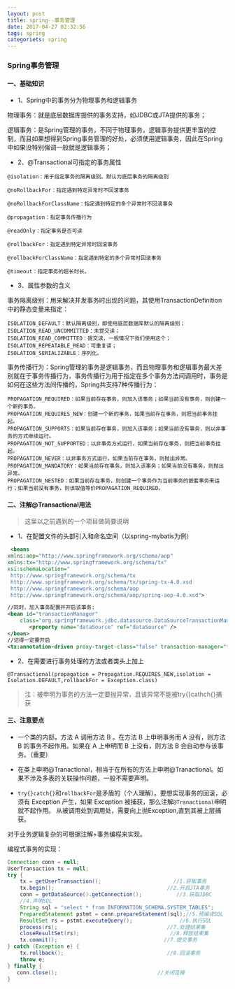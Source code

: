 ```yaml
---
layout: post
title: spring--事务管理
date: 2017-04-27 02:32:56
tags: spring
categoriets: spring
---
```


### Spring事务管理

#### 一、基础知识

- 1、Spring中的事务分为物理事务和逻辑事务

物理事务：就是底层数据库提供的事务支持，如JDBC或JTA提供的事务；

逻辑事务：是Spring管理的事务，不同于物理事务，逻辑事务提供更丰富的控制，而且如果想得到Spring事务管理的好处，必须使用逻辑事务，因此在Spring中如果没特别强调一般就是逻辑事务；

- 2、@Transactional可指定的事务属性
```shell
@isolation：用于指定事务的隔离级别。默认为底层事务的隔离级别

@noRollbackFor：指定遇到特定异常时不回滚事务

@noRollbackForClassName：指定遇到特定的多个异常时不回滚事务

@propagation：指定事务传播行为

@readOnly：指定事务是否可读

@rollbackFor：指定遇到特定异常时回滚事务

@rollbackForClassName：指定遇到特定的多个异常时回滚事务

@timeout：指定事务的超长时长。
```

<!-- more -->

- 3、属性参数的含义

事务隔离级别：用来解决并发事务时出现的问题，其使用TransactionDefinition中的静态变量来指定：

```shell
ISOLATION_DEFAULT：默认隔离级别，即使用底层数据库默认的隔离级别；
ISOLATION_READ_UNCOMMITTED：未提交读；
ISOLATION_READ_COMMITTED：提交读，一般情况下我们使用这个；
ISOLATION_REPEATABLE_READ：可重复读；
ISOLATION_SERIALIZABLE：序列化。
```

事务传播行为：Spring管理的事务是逻辑事务，而且物理事务和逻辑事务最大差别就在于事务传播行为，事务传播行为用于指定在多个事务方法间调用时，事务是如何在这些方法间传播的，Spring共支持7种传播行为：

```
PROPAGATION_REQUIRED：如果当前存在事务，则加入该事务；如果当前没有事务，则创建一个新的事务。
PROPAGATION_REQUIRES_NEW：创建一个新的事务，如果当前存在事务，则把当前事务挂起。
PROPAGATION_SUPPORTS：如果当前存在事务，则加入该事务；如果当前没有事务，则以非事务的方式继续运行。
PROPAGATION_NOT_SUPPORTED：以非事务方式运行，如果当前存在事务，则把当前事务挂起。
PROPAGATION_NEVER：以非事务方式运行，如果当前存在事务，则抛出异常。
PROPAGATION_MANDATORY：如果当前存在事务，则加入该事务；如果当前没有事务，则抛出异常。
PROPAGATION_NESTED：如果当前存在事务，则创建一个事务作为当前事务的嵌套事务来运行；如果当前没有事务，则该取值等价PROPAGATION_REQUIRED。
```

#### 二、注解@Transactional用法

>这里以之前遇到的一个项目做简要说明

- 1、在配置文件的头部引入<tx>和<aop>命名空间（以spring-mybatis为例）

```xml
 <beans
xmlns:aop="http://www.springframework.org/schema/aop"
xmlns:tx="http://www.springframework.org/schema/tx"
xsi:schemaLocation="                                          
 http://www.springframework.org/schema/tx                       
 http://www.springframework.org/schema/tx/spring-tx-4.0.xsd                   
 http://www.springframework.org/schema/aop        
 http://www.springframework.org/schema/aop/spring-aop-4.0.xsd">

//同时，加入事务配置并开启该事务:
<bean id="transactionManager"
    class="org.springframework.jdbc.datasource.DataSourceTransactionManager">
       <property name="dataSource" ref="dataSource" />
</bean>
//记得一定要开启
<tx:annotation-driven proxy-target-class="false" transaction-manager="transactionManager"/>
```

- 2、在需要进行事务处理的方法或者类头上加上

`@Transactional(propagation = Propagation.REQUIRES_NEW,isolation = Isolation.DEFAULT,rollbackFor = Exception.class)`

>注：被申明为事务的方法一定要抛异常，且该异常不能被try{}cathch{}捕获


#### 三、注意要点

- 一个类的内部，方法 A 调用方法 B 。在方法 B 上申明事务而 A 没有，则方法 B 的事务不起作用。如果在 A 上申明而 B 上没有，则方法 B 会自动参与该事务。（重要）

- 在类上申明@Tranactional，相当于在所有的方法上申明@Tranactional。如果不涉及多表的关联操作问题，一般不需要声明。

- `try{}catch{}`和`rollbackFor`是矛盾的（个人理解）。要想实现事务的回滚，必须有 Exception 产生，如果 Exception 被捕获，那么注解`@Tranactional`申明就不起作用。
  从被调用处到调用处，需要向上抛Exception,直到其被上层捕获。

对于业务逻辑复杂的可根据注解+事务编程来实现。

编程式事务的实现：

```java
Connection conn = null;  
UserTransaction tx = null;  
try {  
    tx = getUserTransaction();                       //1.获取事务  
    tx.begin();                                    //2.开启JTA事务  
    conn = getDataSource().getConnection();           //3.获取JDBC  
    //4.声明SQL  
    String sql = "select * from INFORMATION_SCHEMA.SYSTEM_TABLES";  
    PreparedStatement pstmt = conn.prepareStatement(sql);//5.预编译SQL  
    ResultSet rs = pstmt.executeQuery();               //6.执行SQL  
    process(rs);                                   //7.处理结果集  
    closeResultSet(rs);                             //8.释放结果集  
    tx.commit();                                  //7.提交事务  
} catch (Exception e) {  
    tx.rollback();                                 //8.回滚事务  
    throw e;  
} finally {  
   conn.close();                                //关闭连接  
}  
```